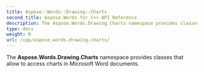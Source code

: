 ```yaml
---
title: Aspose::Words::Drawing::Charts
second_title: Aspose.Words for C++ API Reference
description: The Aspose.Words.Drawing.Charts namespace provides classes that allow to access charts in Microsoft Word documents. 
type: docs
weight: 0
url: /cpp/aspose.words.drawing.charts/
---
```


The **Aspose.Words.Drawing.Charts** namespace provides classes that allow to access charts in Microsoft Word documents. 
